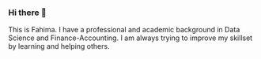 ### Hi there 👋

This is Fahima. I have a professional and academic background in Data Science and Finance-Accounting. 
I am always trying to improve my skillset by learning and helping others.
